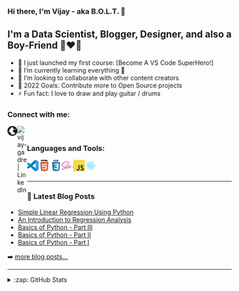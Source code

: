 ### Hi there, I'm Vijay - aka B.O.L.T. 👋

## I'm a Data Scientist, Blogger, Designer, and also a Boy-Friend 👩‍❤️‍👨

- 🔭 I just launched my first course: [Become A VS Code SuperHero!]
- 🌱 I’m currently learning everything 🤣
- 👯 I’m looking to collaborate with other content creators
- 🥅 2022 Goals: Contribute more to Open Source projects
- ⚡ Fun fact: I love to draw and play guitar / drums

### Connect with me:

[<img align="left" alt="https://vijaygadre.medium.com" width="22px" src="https://raw.githubusercontent.com/iconic/open-iconic/master/svg/globe.svg" />][website]
[<img align="left" alt="vijay-gadre | LinkedIn" width="22px" src="https://cdn.jsdelivr.net/npm/simple-icons@v3/icons/linkedin.svg" />][linkedin]
<br />

### Languages and Tools:

<img align="left" alt="Visual Studio Code" width="26px" src="https://raw.githubusercontent.com/github/explore/80688e429a7d4ef2fca1e82350fe8e3517d3494d/topics/visual-studio-code/visual-studio-code.png" />
<img align="left" alt="HTML5" width="26px" src="https://raw.githubusercontent.com/github/explore/80688e429a7d4ef2fca1e82350fe8e3517d3494d/topics/html/html.png" />
<img align="left" alt="CSS3" width="26px" src="https://raw.githubusercontent.com/github/explore/80688e429a7d4ef2fca1e82350fe8e3517d3494d/topics/css/css.png" />
<img align="left" alt="Sass" width="26px" src="https://raw.githubusercontent.com/github/explore/80688e429a7d4ef2fca1e82350fe8e3517d3494d/topics/sass/sass.png" />
<img align="left" alt="JavaScript" width="26px" src="https://raw.githubusercontent.com/github/explore/80688e429a7d4ef2fca1e82350fe8e3517d3494d/topics/javascript/javascript.png" />
<img align="left" alt="React" width="26px" src="https://raw.githubusercontent.com/github/explore/80688e429a7d4ef2fca1e82350fe8e3517d3494d/topics/react/react.png" />
<br />
<br />

---

### 📕 Latest Blog Posts

<!-- BLOG-POST-LIST:START -->
- [Simple Linear Regression Using Python](https://python.plainenglish.io/simple-linear-regression-bd4348e1ee62)
- [An Introduction to Regression Analysis](https://python.plainenglish.io/regression-analysis-57841ec34d1b9)
- [Basics of Python - Part III](https://medium.com/geekculture/basics-of-python-part-iii-ca344e86c2c4)
- [Basics of Python - Part II](https://medium.com/geekculture/basics-of-python-part-ii-77d814f440c0)
- [Basics of Python - Part I](https://medium.com/geekculture/basics-of-python-part-i-9052496f69ca)
<!-- BLOG-POST-LIST:END -->

➡️ [more blog posts...](https://vijaygadre.medium.com)

---

<details>
  <summary>:zap: GitHub Stats</summary>

  [![Vijay's GitHub stats](https://github-readme-stats.vercel.app/api?username=VIJAY-GADRE&show_icons=true&theme=radical)](https://github.com/anuraghazra/github-readme-stats)

</details>

[website]: https://vijaygadre.medium.com
[linkedin]: https://www.linkedin.com/in/vijay-gadre/
